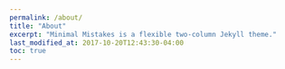 ```yaml
---
permalink: /about/
title: "About"
excerpt: "Minimal Mistakes is a flexible two-column Jekyll theme."
last_modified_at: 2017-10-20T12:43:30-04:00
toc: true
---
```


